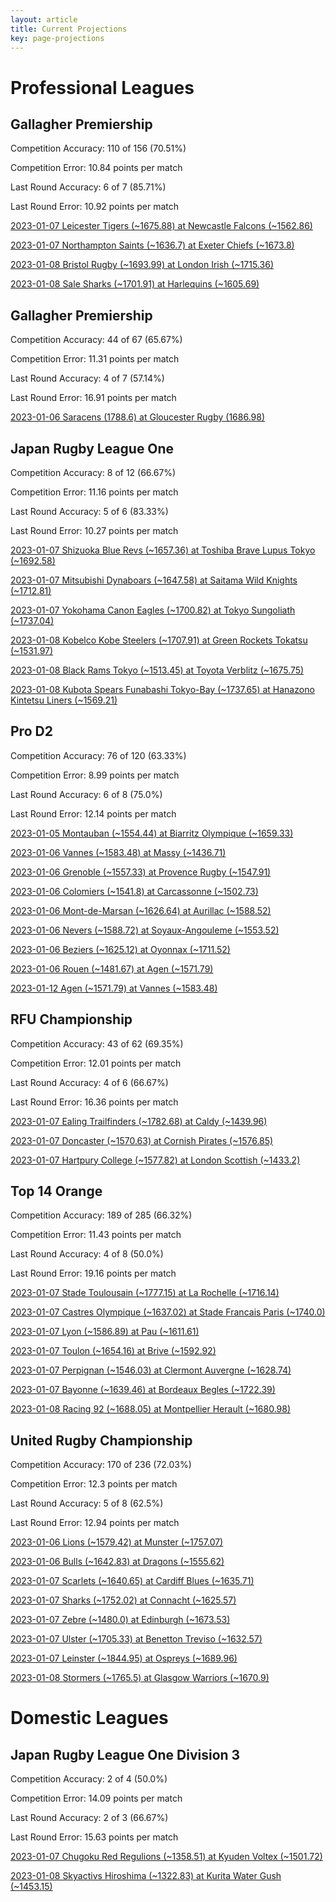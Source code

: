 ```yaml
---  
layout: article  
title: Current Projections  
key: page-projections  
---
```

# Professional Leagues

## Gallagher Premiership


Competition Accuracy: 110 of 156 (70.51%)

Competition Error: 10.84 points per match

Last Round Accuracy: 6 of 7 (85.71%)

Last Round Error: 10.92 points per match

[2023-01-07 Leicester Tigers (~1675.88) at Newcastle Falcons (~1562.86)](projections//2023-01-07-NewcastleFalcons-LeicesterTigers)

[2023-01-07 Northampton Saints (~1636.7) at Exeter Chiefs (~1673.8)](projections//2023-01-07-ExeterChiefs-NorthamptonSaints)

[2023-01-08 Bristol Rugby (~1693.99) at London Irish (~1715.36)](projections//2023-01-08-LondonIrish-BristolRugby)

[2023-01-08 Sale Sharks (~1701.91) at Harlequins (~1605.69)](projections//2023-01-08-Harlequins-SaleSharks)
## Gallagher Premiership


Competition Accuracy: 44 of 67 (65.67%)

Competition Error: 11.31 points per match

Last Round Accuracy: 4 of 7 (57.14%)

Last Round Error: 16.91 points per match

[2023-01-06 Saracens (1788.6) at Gloucester Rugby (1686.98)](projections//2023-01-06-GloucesterRugby-Saracens)
## Japan Rugby League One


Competition Accuracy: 8 of 12 (66.67%)

Competition Error: 11.16 points per match

Last Round Accuracy: 5 of 6 (83.33%)

Last Round Error: 10.27 points per match

[2023-01-07 Shizuoka Blue Revs (~1657.36) at Toshiba Brave Lupus Tokyo (~1692.58)](projections//2023-01-07-ToshibaBraveLupusTokyo-ShizuokaBlueRevs)

[2023-01-07 Mitsubishi Dynaboars (~1647.58) at Saitama Wild Knights (~1712.81)](projections//2023-01-07-SaitamaWildKnights-MitsubishiDynaboars)

[2023-01-07 Yokohama Canon Eagles (~1700.82) at Tokyo Sungoliath (~1737.04)](projections//2023-01-07-TokyoSungoliath-YokohamaCanonEagles)

[2023-01-08 Kobelco Kobe Steelers (~1707.91) at Green Rockets Tokatsu (~1531.97)](projections//2023-01-08-GreenRocketsTokatsu-KobelcoKobeSteelers)

[2023-01-08 Black Rams Tokyo (~1513.45) at Toyota Verblitz (~1675.75)](projections//2023-01-08-ToyotaVerblitz-BlackRamsTokyo)

[2023-01-08 Kubota Spears Funabashi Tokyo-Bay (~1737.65) at Hanazono Kintetsu Liners (~1569.21)](projections//2023-01-08-HanazonoKintetsuLiners-KubotaSpearsFunabashiTokyo-Bay)
## Pro D2


Competition Accuracy: 76 of 120 (63.33%)

Competition Error: 8.99 points per match

Last Round Accuracy: 6 of 8 (75.0%)

Last Round Error: 12.14 points per match

[2023-01-05 Montauban (~1554.44) at Biarritz Olympique (~1659.33)](projections//2023-01-05-BiarritzOlympique-Montauban)

[2023-01-06 Vannes (~1583.48) at Massy (~1436.71)](projections//2023-01-06-Massy-Vannes)

[2023-01-06 Grenoble (~1557.33) at Provence Rugby (~1547.91)](projections//2023-01-06-ProvenceRugby-Grenoble)

[2023-01-06 Colomiers (~1541.8) at Carcassonne (~1502.73)](projections//2023-01-06-Carcassonne-Colomiers)

[2023-01-06 Mont-de-Marsan (~1626.64) at Aurillac (~1588.52)](projections//2023-01-06-Aurillac-Mont-de-Marsan)

[2023-01-06 Nevers (~1588.72) at Soyaux-Angouleme (~1553.52)](projections//2023-01-06-Soyaux-Angouleme-Nevers)

[2023-01-06 Beziers (~1625.12) at Oyonnax (~1711.52)](projections//2023-01-06-Oyonnax-Beziers)

[2023-01-06 Rouen (~1481.67) at Agen (~1571.79)](projections//2023-01-06-Agen-Rouen)

[2023-01-12 Agen (~1571.79) at Vannes (~1583.48)](projections//2023-01-12-Vannes-Agen)
## RFU Championship


Competition Accuracy: 43 of 62 (69.35%)

Competition Error: 12.01 points per match

Last Round Accuracy: 4 of 6 (66.67%)

Last Round Error: 16.36 points per match

[2023-01-07 Ealing Trailfinders (~1782.68) at Caldy (~1439.96)](projections//2023-01-07-Caldy-EalingTrailfinders)

[2023-01-07 Doncaster (~1570.63) at Cornish Pirates (~1576.85)](projections//2023-01-07-CornishPirates-Doncaster)

[2023-01-07 Hartpury College (~1577.82) at London Scottish (~1433.2)](projections//2023-01-07-LondonScottish-HartpuryCollege)
## Top 14 Orange


Competition Accuracy: 189 of 285 (66.32%)

Competition Error: 11.43 points per match

Last Round Accuracy: 4 of 8 (50.0%)

Last Round Error: 19.16 points per match

[2023-01-07 Stade Toulousain (~1777.15) at La Rochelle (~1716.14)](projections//2023-01-07-LaRochelle-StadeToulousain)

[2023-01-07 Castres Olympique (~1637.02) at Stade Francais Paris (~1740.0)](projections//2023-01-07-StadeFrancaisParis-CastresOlympique)

[2023-01-07 Lyon (~1586.89) at Pau (~1611.61)](projections//2023-01-07-Pau-Lyon)

[2023-01-07 Toulon (~1654.16) at Brive (~1592.92)](projections//2023-01-07-Brive-Toulon)

[2023-01-07 Perpignan (~1546.03) at Clermont Auvergne (~1628.74)](projections//2023-01-07-ClermontAuvergne-Perpignan)

[2023-01-07 Bayonne (~1639.46) at Bordeaux Begles (~1722.39)](projections//2023-01-07-BordeauxBegles-Bayonne)

[2023-01-08 Racing 92 (~1688.05) at Montpellier Herault (~1680.98)](projections//2023-01-08-MontpellierHerault-Racing92)
## United Rugby Championship


Competition Accuracy: 170 of 236 (72.03%)

Competition Error: 12.3 points per match

Last Round Accuracy: 5 of 8 (62.5%)

Last Round Error: 12.94 points per match

[2023-01-06 Lions (~1579.42) at Munster (~1757.07)](projections//2023-01-06-Munster-Lions)

[2023-01-06 Bulls (~1642.83) at Dragons (~1555.62)](projections//2023-01-06-Dragons-Bulls)

[2023-01-07 Scarlets (~1640.65) at Cardiff Blues (~1635.71)](projections//2023-01-07-CardiffBlues-Scarlets)

[2023-01-07 Sharks (~1752.02) at Connacht (~1625.57)](projections//2023-01-07-Connacht-Sharks)

[2023-01-07 Zebre (~1480.0) at Edinburgh (~1673.53)](projections//2023-01-07-Edinburgh-Zebre)

[2023-01-07 Ulster (~1705.33) at Benetton Treviso (~1632.57)](projections//2023-01-07-BenettonTreviso-Ulster)

[2023-01-07 Leinster (~1844.95) at Ospreys (~1689.96)](projections//2023-01-07-Ospreys-Leinster)

[2023-01-08 Stormers (~1765.5) at Glasgow Warriors (~1670.9)](projections//2023-01-08-GlasgowWarriors-Stormers)
# Domestic Leagues

## Japan Rugby League One Division 3


Competition Accuracy: 2 of 4 (50.0%)

Competition Error: 14.09 points per match

Last Round Accuracy: 2 of 3 (66.67%)

Last Round Error: 15.63 points per match

[2023-01-07 Chugoku Red Regulions (~1358.51) at Kyuden Voltex (~1501.72)](projections//2023-01-07-KyudenVoltex-ChugokuRedRegulions)

[2023-01-08 Skyactivs Hiroshima (~1322.83) at Kurita Water Gush (~1453.15)](projections//2023-01-08-KuritaWaterGush-SkyactivsHiroshima)